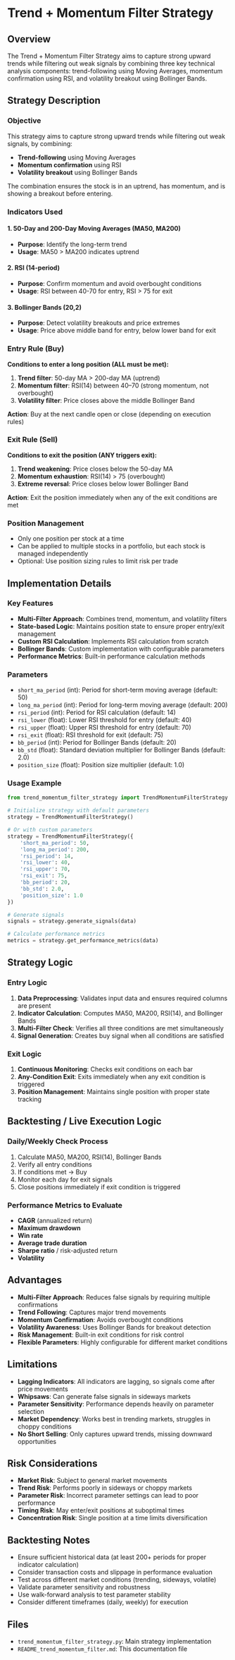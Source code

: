 # Trend + Momentum Filter Strategy

## Overview

The Trend + Momentum Filter Strategy aims to capture strong upward trends while filtering out weak signals by combining three key technical analysis components: trend-following using Moving Averages, momentum confirmation using RSI, and volatility breakout using Bollinger Bands.

## Strategy Description

### Objective
This strategy aims to capture strong upward trends while filtering out weak signals, by combining:
- **Trend-following** using Moving Averages
- **Momentum confirmation** using RSI
- **Volatility breakout** using Bollinger Bands

The combination ensures the stock is in an uptrend, has momentum, and is showing a breakout before entering.

### Indicators Used

#### 1. 50-Day and 200-Day Moving Averages (MA50, MA200)
- **Purpose**: Identify the long-term trend
- **Usage**: MA50 > MA200 indicates uptrend

#### 2. RSI (14-period)
- **Purpose**: Confirm momentum and avoid overbought conditions
- **Usage**: RSI between 40-70 for entry, RSI > 75 for exit

#### 3. Bollinger Bands (20,2)
- **Purpose**: Detect volatility breakouts and price extremes
- **Usage**: Price above middle band for entry, below lower band for exit

### Entry Rule (Buy)

**Conditions to enter a long position (ALL must be met):**

1. **Trend filter**: 50-day MA > 200-day MA (uptrend)
2. **Momentum filter**: RSI(14) between 40–70 (strong momentum, not overbought)
3. **Volatility filter**: Price closes above the middle Bollinger Band

**Action**: Buy at the next candle open or close (depending on execution rules)

### Exit Rule (Sell)

**Conditions to exit the position (ANY triggers exit):**

1. **Trend weakening**: Price closes below the 50-day MA
2. **Momentum exhaustion**: RSI(14) > 75 (overbought)
3. **Extreme reversal**: Price closes below lower Bollinger Band

**Action**: Exit the position immediately when any of the exit conditions are met

### Position Management

- Only one position per stock at a time
- Can be applied to multiple stocks in a portfolio, but each stock is managed independently
- Optional: Use position sizing rules to limit risk per trade

## Implementation Details

### Key Features
- **Multi-Filter Approach**: Combines trend, momentum, and volatility filters
- **State-based Logic**: Maintains position state to ensure proper entry/exit management
- **Custom RSI Calculation**: Implements RSI calculation from scratch
- **Bollinger Bands**: Custom implementation with configurable parameters
- **Performance Metrics**: Built-in performance calculation methods

### Parameters
- `short_ma_period` (int): Period for short-term moving average (default: 50)
- `long_ma_period` (int): Period for long-term moving average (default: 200)
- `rsi_period` (int): Period for RSI calculation (default: 14)
- `rsi_lower` (float): Lower RSI threshold for entry (default: 40)
- `rsi_upper` (float): Upper RSI threshold for entry (default: 70)
- `rsi_exit` (float): RSI threshold for exit (default: 75)
- `bb_period` (int): Period for Bollinger Bands (default: 20)
- `bb_std` (float): Standard deviation multiplier for Bollinger Bands (default: 2.0)
- `position_size` (float): Position size multiplier (default: 1.0)

### Usage Example

```python
from trend_momentum_filter_strategy import TrendMomentumFilterStrategy

# Initialize strategy with default parameters
strategy = TrendMomentumFilterStrategy()

# Or with custom parameters
strategy = TrendMomentumFilterStrategy({
    'short_ma_period': 50,
    'long_ma_period': 200,
    'rsi_period': 14,
    'rsi_lower': 40,
    'rsi_upper': 70,
    'rsi_exit': 75,
    'bb_period': 20,
    'bb_std': 2.0,
    'position_size': 1.0
})

# Generate signals
signals = strategy.generate_signals(data)

# Calculate performance metrics
metrics = strategy.get_performance_metrics(data)
```

## Strategy Logic

### Entry Logic
1. **Data Preprocessing**: Validates input data and ensures required columns are present
2. **Indicator Calculation**: Computes MA50, MA200, RSI(14), and Bollinger Bands
3. **Multi-Filter Check**: Verifies all three conditions are met simultaneously
4. **Signal Generation**: Creates buy signal when all conditions are satisfied

### Exit Logic
1. **Continuous Monitoring**: Checks exit conditions on each bar
2. **Any-Condition Exit**: Exits immediately when any exit condition is triggered
3. **Position Management**: Maintains single position with proper state tracking

## Backtesting / Live Execution Logic

### Daily/Weekly Check Process
1. Calculate MA50, MA200, RSI(14), Bollinger Bands
2. Verify all entry conditions
3. If conditions met → Buy
4. Monitor each day for exit signals
5. Close positions immediately if exit condition is triggered

### Performance Metrics to Evaluate
- **CAGR** (annualized return)
- **Maximum drawdown**
- **Win rate**
- **Average trade duration**
- **Sharpe ratio** / risk-adjusted return
- **Volatility**

## Advantages

- **Multi-Filter Approach**: Reduces false signals by requiring multiple confirmations
- **Trend Following**: Captures major trend movements
- **Momentum Confirmation**: Avoids overbought conditions
- **Volatility Awareness**: Uses Bollinger Bands for breakout detection
- **Risk Management**: Built-in exit conditions for risk control
- **Flexible Parameters**: Highly configurable for different market conditions

## Limitations

- **Lagging Indicators**: All indicators are lagging, so signals come after price movements
- **Whipsaws**: Can generate false signals in sideways markets
- **Parameter Sensitivity**: Performance depends heavily on parameter selection
- **Market Dependency**: Works best in trending markets, struggles in choppy conditions
- **No Short Selling**: Only captures upward trends, missing downward opportunities

## Risk Considerations

- **Market Risk**: Subject to general market movements
- **Trend Risk**: Performs poorly in sideways or choppy markets
- **Parameter Risk**: Incorrect parameter settings can lead to poor performance
- **Timing Risk**: May enter/exit positions at suboptimal times
- **Concentration Risk**: Single position at a time limits diversification

## Backtesting Notes

- Ensure sufficient historical data (at least 200+ periods for proper indicator calculation)
- Consider transaction costs and slippage in performance evaluation
- Test across different market conditions (trending, sideways, volatile)
- Validate parameter sensitivity and robustness
- Use walk-forward analysis to test parameter stability
- Consider different timeframes (daily, weekly) for execution

## Files

- `trend_momentum_filter_strategy.py`: Main strategy implementation
- `README_trend_momentum_filter.md`: This documentation file

